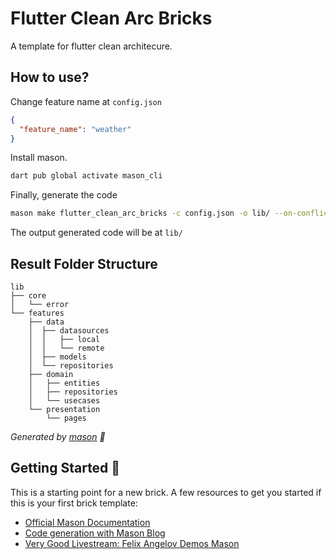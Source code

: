 # Flutter Clean Arc Bricks

A template for flutter clean architecure.

## How to use?

Change feature name at `config.json`
```json
{
  "feature_name": "weather"
}
```

Install mason.
```sh
dart pub global activate mason_cli
```

Finally, generate the code
```sh
mason make flutter_clean_arc_bricks -c config.json -o lib/ --on-conflict overwrite
```

The output generated code will be at `lib/`

## Result Folder Structure
```
lib
├── core
│   └── error
└── features
    ├── data
    │  ├── datasources
    │  │   ├── local
    │  │   └── remote
    │  ├── models
    │  └── repositories
    ├── domain
    │   ├── entities
    │   ├── repositories
    │   └── usecases
    └── presentation
        └── pages
```

_Generated by [mason][1] 🧱_

## Getting Started 🚀

This is a starting point for a new brick.
A few resources to get you started if this is your first brick template:

- [Official Mason Documentation][2]
- [Code generation with Mason Blog][3]
- [Very Good Livestream: Felix Angelov Demos Mason][4]

[1]: https://github.com/felangel/mason
[2]: https://github.com/felangel/mason/tree/master/packages/mason_cli#readme
[3]: https://verygood.ventures/blog/code-generation-with-mason
[4]: https://youtu.be/G4PTjA6tpTU

